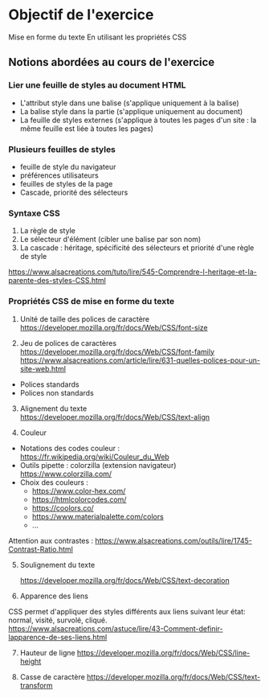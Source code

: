 # Objectif de l'exercice

Mise en forme du texte
En utilisant les propriétés CSS

## Notions abordées au cours de l'exercice

### Lier une feuille de styles au document HTML

* L'attribut style dans une balise (s'applique uniquement à la balise)
* La balise style dans la partie <head> (s'applique uniquement au document)
* La feuille de styles externes (s'applique à toutes les pages d'un site : la même feuille est liée à toutes les pages)

### Plusieurs feuilles de styles
  * feuille de style du navigateur
  * préférences utilisateurs
  * feuilles de styles de la page
  * Cascade, priorité des sélecteurs

### Syntaxe CSS

1. La règle de style
2. Le sélecteur d'élément (cibler une balise par son nom)
3. La cascade : héritage, spécificité des sélecteurs et priorité d'une règle de style  

https://www.alsacreations.com/tuto/lire/545-Comprendre-l-heritage-et-la-parente-des-styles-CSS.html


### Propriétés CSS de mise en forme du texte

1. Unité de taille des polices de caractère
  https://developer.mozilla.org/fr/docs/Web/CSS/font-size

2. Jeu de polices de caractères
  https://developer.mozilla.org/fr/docs/Web/CSS/font-family
  https://www.alsacreations.com/article/lire/631-quelles-polices-pour-un-site-web.html
  * Polices standards
  * Polices non standards

3. Alignement du texte
https://developer.mozilla.org/fr/docs/Web/CSS/text-align

4. Couleur

  * Notations des codes couleur : https://fr.wikipedia.org/wiki/Couleur_du_Web
  * Outils pipette : colorzilla (extension navigateur) https://www.colorzilla.com/
  * Choix des couleurs :
    * https://www.color-hex.com/
    * https://htmlcolorcodes.com/
    * https://coolors.co/
    * https://www.materialpalette.com/colors
    * ...

  Attention aux contrastes : https://www.alsacreations.com/outils/lire/1745-Contrast-Ratio.html

5. Soulignement du texte

    https://developer.mozilla.org/fr/docs/Web/CSS/text-decoration

6. Apparence des liens

  CSS permet d'appliquer des styles différents aux liens suivant leur état: normal, visité, survolé, cliqué.
  https://www.alsacreations.com/astuce/lire/43-Comment-definir-lapparence-de-ses-liens.html

7. Hauteur de ligne
  https://developer.mozilla.org/fr/docs/Web/CSS/line-height

8. Casse de caractère
  https://developer.mozilla.org/fr/docs/Web/CSS/text-transform
